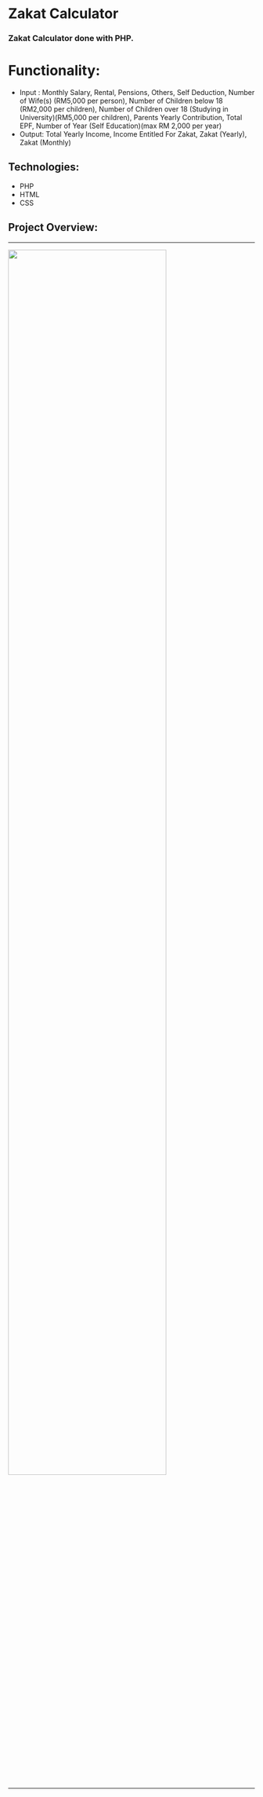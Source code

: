 # Zakat Calculator
### Zakat Calculator done with PHP.

# Functionality:
- Input : Monthly Salary, Rental, Pensions, Others, Self Deduction, Number of Wife(s) (RM5,000 per person),
          Number of Children below 18 (RM2,000 per children), Number of Children over 18 (Studying in University)(RM5,000 per children), 
          Parents Yearly Contribution, Total EPF, Number of Year (Self Education)(max RM 2,000 per year)
- Output: Total Yearly Income, Income Entitled For Zakat, Zakat (Yearly), Zakat (Monthly)

## Technologies:
- PHP
- HTML
- CSS

## Project Overview:

<p align="center">
  <hr>
  <img width="80%" height="80%" text-align="center" 
  src="http://localhost/NOORAINAA%20273763%20ASSIGNMENT%201+/SCREENSHOTS/1.png">
  <hr>
</p>